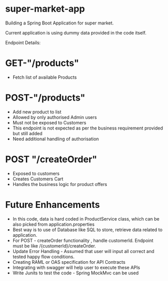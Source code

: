 # super-market-app

Building a Spring Boot Application for super market.

Current application is using dummy data provided in the code itself. 



Endpoint Details:

# GET-"/products" 
- Fetch list of available Products


# POST-"/products"
- Add new product to list 
- Allowed by only authorised Admin users 
- Must not be exposed to Customers
- This endpoint is not expected as per the business requirement provided but still added
- Need additional handling of authorisation


# POST "/createOrder"
- Exposed to customers
- Creates Customers Cart
- Handles the business logic for product offers


# Future Enhancements
- In this code, data is hard coded in ProductService class, which can be also picked from application.properties
- Best way is to use of Database like SQL to store, retrieve data related to application.
- For POST - createOrder functionality , handle customerId. Endpoint must be like /{customerId}/createOrder.
- Update Error Handling - Assumed that user will input all correct and tested happy flow conditions.
- Creating RAML or OAS specification for API Contracts
- Integrating with swagger will help user to execute these APIs
- Write Junits to test the code - Spring MockMvc can be used
